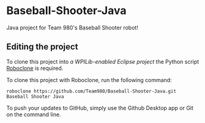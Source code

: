 # Baseball-Shooter-Java

Java project for Team 980's Baseball Shooter robot!

## Editing the project

To clone this project into *a WPILib-enabled Eclipse project* the Python script [Roboclone](http://simon-andrews.github.io/roboclone/) is required. 

To clone this project with Roboclone, run the following command:

```
roboclone https://github.com/Team980/Baseball-Shooter-Java.git Baseball Shooter Java
```

To push your updates to GitHub, simply use the Github Desktop app or Git on the command line.
